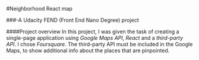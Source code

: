 #Neighborhood React map

###-A Udacity FEND (Front End Nano Degree) project


####Project overview
In this project, I was given the task of creating a single-page application using *Google Maps API*, *React* and a *third-party API*.
I chose *Foursquare*.
The third-party API must be included in the Google Maps, to show additional info about the places that are pinpointed.


